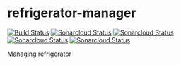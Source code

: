 # refrigerator-manager
[![Build Status](https://travis-ci.org/dean-kim/refrigerator-manager.svg?branch=master)](https://travis-ci.org/dean-kim/refrigerator-manager)
[![Sonarcloud Status](https://sonarcloud.io/api/project_badges/measure?project=dean-kim%3A&metric=alert_status)](https://sonarcloud.io/dashboard?id=dean-kim%3A)
[![Sonarcloud Status](https://sonarcloud.io/api/project_badges/measure?project=dean-kim%3A&metric=bugs)](https://sonarcloud.io/dashboard?id=dean-kim%3A)
[![Sonarcloud Status](https://sonarcloud.io/api/project_badges/measure?project=dean-kim%3A&metric=code_smells)](https://sonarcloud.io/dashboard?id=dean-kim%3A)
[![Sonarcloud Status](https://sonarcloud.io/api/project_badges/measure?project=dean-kim%3A&metric=coverage)](https://sonarcloud.io/dashboard?id=dean-kim%3A)

Managing refrigerator

